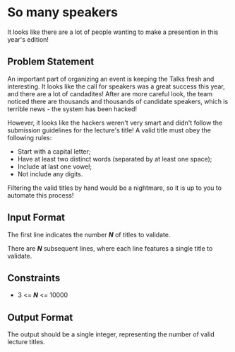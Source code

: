 # So many speakers

It looks like there are a lot of people wanting to make a presention in this year's edition!

## Problem Statement

An important part of organizing an event is keeping the Talks fresh and interesting. It looks like the call for speakers was a great success this year, and there are a lot of candadites! After are more careful look, the team noticed there are thousands and thousands of candidate speakers, which is terrible news - the system has been hacked!

However, it looks like the hackers weren't very smart and didn't follow the submission guidelines for the lecture's title! A valid title must obey the following rules:

- Start with a capital letter;
- Have at least two distinct words (separated by at least one space);
- Include at last one vowel;
- Not include any digits.

Filtering the valid titles by hand would be a nightmare, so it is up to you to automate this process!

## Input Format

The first line indicates the number ***N*** of titles to validate.

There are ***N*** subsequent lines, where each line features a single title to validate.

## Constraints

- 3 <= ***N*** <= 10000

## Output Format

The output should be a single integer, representing the number of valid lecture titles.
